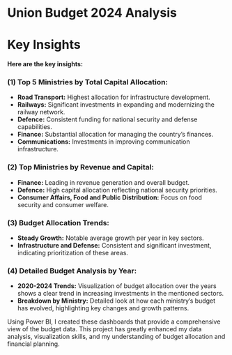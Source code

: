 # Union Budget 2024 Analysis

# Key Insights

**Here are the key insights:**

### (1) Top 5 Ministries by Total Capital Allocation:

- **Road Transport:** Highest allocation for infrastructure development.
- **Railways:** Significant investments in expanding and modernizing the railway network.
- **Defence:** Consistent funding for national security and defense capabilities.
- **Finance:** Substantial allocation for managing the country’s finances.
- **Communications:** Investments in improving communication infrastructure.

### (2) Top Ministries by Revenue and Capital:

- **Finance:** Leading in revenue generation and overall budget.
- **Defence:** High capital allocation reflecting national security priorities.
- **Consumer Affairs, Food and Public Distribution:** Focus on food security and consumer welfare.

### (3) Budget Allocation Trends:

- **Steady Growth:** Notable average growth per year in key sectors.
- **Infrastructure and Defense:** Consistent and significant investment, indicating prioritization of these areas.

### (4) Detailed Budget Analysis by Year:

- **2020-2024 Trends:** Visualization of budget allocation over the years shows a clear trend in increasing investments in the mentioned sectors.
- **Breakdown by Ministry:** Detailed look at how each ministry’s budget has evolved, highlighting key changes and growth patterns.

Using Power BI, I created these dashboards that provide a comprehensive view of the budget data. This project has greatly enhanced my data analysis, visualization skills, and my understanding of budget allocation and financial planning.
